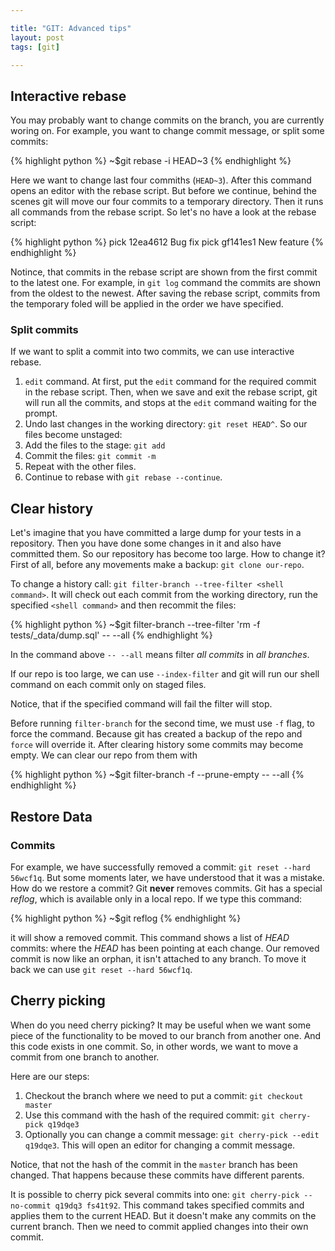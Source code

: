 ```yaml
---

title: "GIT: Advanced tips"
layout: post
tags: [git]

---
```


## Interactive rebase

You may probably want to change commits on the branch, you are currently woring on. For example, you want
to change commit message, or split some commits:

{% highlight python %}
~$git rebase -i HEAD~3
{% endhighlight %}

Here we want to change last four commiths (`HEAD~3`). After this command opens an editor with the rebase script. But before 
we continue, behind the scenes git will move our four commits to a temporary directory. Then it runs all commands from the
rebase script. So let's no have a look at the rebase script:

{% highlight python %}
pick 12ea4612 Bug fix 
pick gf141es1 New feature
{% endhighlight %}

Notince, that commits in the rebase script are shown from the first commit to the latest one. For example, in `git log` command
the commits are shown from the oldest to the newest. After saving the rebase script, commits from the temporary foled
will be applied in the order we have specified.

### Split commits

If we want to split a commit into two commits, we can use interactive rebase. 
1. `edit` command. At first, put the `edit` command for the 
required commit in the rebase script. Then, when we save and exit the rebase script, git will run all the commits, and stops
at the `edit` command waiting for the prompt. 
2. Undo last changes in the working directory: `git reset HEAD^`. So our files become unstaged:
3. Add the files to the stage: `git add`
4. Commit the files: `git commit -m`
5. Repeat with the other files.
6. Continue to rebase with `git rebase --continue`.

## Clear history

Let's imagine that you have committed a large dump for your tests in a repository. Then you have done some 
changes in it and also have committed them. So our repository has become too large. How to change it? First of 
all, before any movements make a backup: `git clone our-repo`.

To change a history call: `git filter-branch --tree-filter <shell command>`. It will check out each commit from the
working directory, run the specified `<shell command>` and then recommit the files:

{% highlight python %}
~$git filter-branch --tree-filter 'rm -f tests/_data/dump.sql' -- --all
{% endhighlight %}

In the command above `-- --all` means filter *all commits* in *all branches*.

If our repo is too large, we can use `--index-filter` and git will run our shell command on each commit only on staged files.

Notice, that if the specified command will fail the filter will stop.

Before running `filter-branch` for the second time, we must use `-f` flag, to force the command. Because git has created 
a backup of the repo and `force` will override it. After clearing history some commits may become empty. We can clear our
repo from them with 

{% highlight python %}
~$git filter-branch -f --prune-empty -- --all
{% endhighlight %}


## Restore Data

### Commits

For example, we have successfully removed a commit: `git reset --hard 56wcf1q`. But some moments later, we have understood
that it was a mistake. How do we restore a commit? Git **never** removes commits. Git has a special *reflog*, which is available
only in a local repo. If we type this command:

{% highlight python %}
~$git reflog
{% endhighlight %}

it will show a removed commit. This command shows a list of *HEAD* commits: where the *HEAD* has been pointing at each change.
Our removed commit is now like an orphan, it isn't attached to any branch. To move it back we can use `git reset --hard 56wcf1q`.

## Cherry picking

When do you need cherry picking? It may be useful when we want some piece of the functionality to be moved to our branch 
from another one. And this code exists in one commit. So, in other words, we want to move a commit from one branch to another.

Here are our steps:

1. Checkout the branch where we need to put a commit: `git checkout master`
2. Use this command with the hash of the required commit: `git cherry-pick q19dqe3`
3. Optionally you can change a commit message: `git cherry-pick --edit q19dqe3`. This will open an editor for changing a
commit message.

Notice, that not the hash of the commit in the `master` branch has been changed. That happens because these commits have 
different parents.

It is possible to cherry pick several commits into one: `git cherry-pick --no-commit q19dq3 fs41t92`.
This command takes specified commits and applies them to the current HEAD. But it doesn't make any commits on the current
branch. Then we need to commit applied changes into their own commit.
